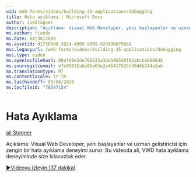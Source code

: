 ```yaml
---
uid: web-forms/videos/building-35-applications/debugging
title: Hata ayıklama | Microsoft Docs
author: JoeStagner
description: "Açıklama: Visual Web Developer, yeni başlayanlar ve uzman geliştiricisi için zengin bir hata ayıklama deneyimi sunar. Bu videoda Joe 'da, VW... boyunca gezinirsiniz."
ms.author: riande
ms.date: 04/30/2009
ms.assetid: d17389d8-3824-4900-9309-92d49bb756b1
msc.legacyurl: /web-forms/videos/building-35-applications/debugging
msc.type: video
ms.openlocfilehash: 09af09e3de768225a3de5465d8f82abcba8066d8
ms.sourcegitcommit: e7e91932a6e91a63e2e46417626f39d6b244a3ab
ms.translationtype: MT
ms.contentlocale: tr-TR
ms.lasthandoff: 03/06/2020
ms.locfileid: "78547154"
---
```

# <a name="debugging"></a>Hata Ayıklama

[ali Stagner](https://github.com/JoeStagner)

Açıklama: Visual Web Developer, yeni başlayanlar ve uzman geliştiricisi için zengin bir hata ayıklama deneyimi sunar. Bu videoda ali, VWD hata ayıklama deneyiminde size kılavuzluk eder.

[&#9654;Videoyu izleyin (37 dakika)](https://channel9.msdn.com/Blogs/ASP-NET-Site-Videos/debugging)
